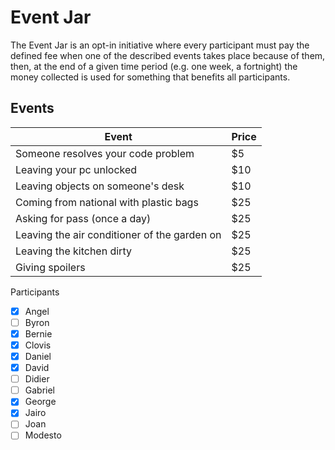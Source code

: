 # Event Jar

The Event Jar is an opt-in initiative where every participant must pay the defined fee when one of the described events takes place because of them, then, at the end of a given time period (e.g. one week, a fortnight) the money collected is used for something that benefits all participants.

## Events

| Event                                                | Price |
| ---------------------------------------------------- | ----- |
| Someone resolves your code problem                   | $5    |
| Leaving your pc unlocked                             | $10   |
| Leaving objects on someone's desk                    | $10   |
| Coming from national with plastic bags               | $25   |
| Asking for pass (once a day)                         | $25   |
| Leaving the air conditioner of the garden on         | $25   |
| Leaving the kitchen dirty                            | $25   |
| Giving spoilers                                      | $25   |


Participants
- [x] Angel
- [ ] Byron
- [x] Bernie
- [x] Clovis
- [x] Daniel
- [x] David
- [ ] Didier
- [ ] Gabriel
- [x] George
- [x] Jairo
- [ ] Joan
- [ ] Modesto
